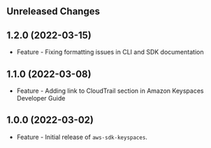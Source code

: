 Unreleased Changes
------------------

1.2.0 (2022-03-15)
------------------

* Feature - Fixing formatting issues in CLI and SDK documentation

1.1.0 (2022-03-08)
------------------

* Feature - Adding link to CloudTrail section in Amazon Keyspaces Developer Guide

1.0.0 (2022-03-02)
------------------

* Feature - Initial release of `aws-sdk-keyspaces`.

